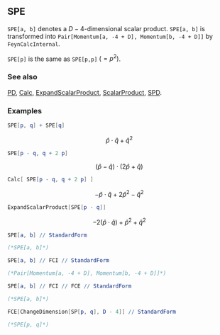 ## SPE

`SPE[a, b]` denotes a $D-4$-dimensional scalar product. `SPE[a, b]` is transformed into `Pair[Momentum[a, -4 + D], Momentum[b, -4 + D]]` by `FeynCalcInternal`.

`SPE[p]` is the same as `SPE[p,p]`  $(=p^2)$.

### See also

[PD](PD), [Calc](Calc), [ExpandScalarProduct](ExpandScalarProduct), [ScalarProduct](ScalarProduct), [SPD](SPD).

### Examples

```mathematica
SPE[p, q] + SPE[q]
```

$$\hat{p}\cdot \hat{q}+\hat{q}^2$$

```mathematica
SPE[p - q, q + 2 p]
```

$$(\hat{p}-\hat{q})\cdot (2 \hat{p}+\hat{q})$$

```mathematica
Calc[ SPE[p - q, q + 2 p] ]
```

$$-\hat{p}\cdot \hat{q}+2 \hat{p}^2-\hat{q}^2$$

```mathematica
ExpandScalarProduct[SPE[p - q]]
```

$$-2 \left(\hat{p}\cdot \hat{q}\right)+\hat{p}^2+\hat{q}^2$$

```mathematica
SPE[a, b] // StandardForm

(*SPE[a, b]*)
```

```mathematica
SPE[a, b] // FCI // StandardForm

(*Pair[Momentum[a, -4 + D], Momentum[b, -4 + D]]*)
```

```mathematica
SPE[a, b] // FCI // FCE // StandardForm

(*SPE[a, b]*)
```

```mathematica
FCE[ChangeDimension[SP[p, q], D - 4]] // StandardForm

(*SPE[p, q]*)
```